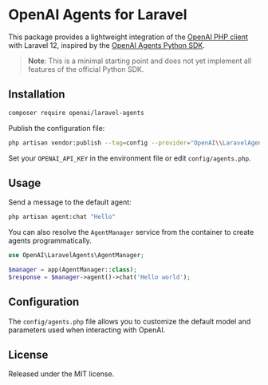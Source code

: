 # OpenAI Agents for Laravel

This package provides a lightweight integration of the [OpenAI PHP client](https://github.com/openai-php/client) with Laravel 12, inspired by the [OpenAI Agents Python SDK](https://github.com/openai/openai-agents-python).

> **Note**: This is a minimal starting point and does not yet implement all features of the official Python SDK.

## Installation

```bash
composer require openai/laravel-agents
```

Publish the configuration file:

```bash
php artisan vendor:publish --tag=config --provider="OpenAI\\LaravelAgents\\AgentServiceProvider"
```

Set your `OPENAI_API_KEY` in the environment file or edit `config/agents.php`.

## Usage

Send a message to the default agent:

```bash
php artisan agent:chat "Hello"
```

You can also resolve the `AgentManager` service from the container to create agents programmatically.

```php
use OpenAI\LaravelAgents\AgentManager;

$manager = app(AgentManager::class);
$response = $manager->agent()->chat('Hello world');
```

## Configuration

The `config/agents.php` file allows you to customize the default model and parameters used when interacting with OpenAI.

## License

Released under the MIT license.
